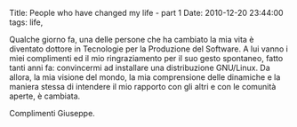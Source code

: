 Title: People who have changed my life - part 1
Date:  2010-12-20 23:44:00
tags: life,

Qualche giorno fa, una delle persone che ha cambiato la mia vita è diventato dottore in Tecnologie per la Produzione del Software. A lui vanno i miei complimenti ed il mio ringraziamento per il suo gesto spontaneo, fatto tanti anni fa: convincermi ad installare una distribuzione GNU/Linux. Da allora, la mia visione del mondo, la mia comprensione delle dinamiche e la maniera stessa di intendere il mio rapporto con gli altri e con le comunità aperte, è cambiata.

Complimenti Giuseppe.

